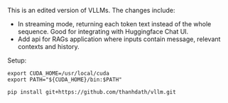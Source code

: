 This is an edited version of VLLMs. The changes include:

- In streaming mode, returning each token text instead of the whole sequence. Good for integrating with Huggingface Chat UI.
- Add api for RAGs application where inputs contain message, relevant contexts and history.

Setup:
```
export CUDA_HOME=/usr/local/cuda
export PATH="${CUDA_HOME}/bin:$PATH"

pip install git+https://github.com/thanhdath/vllm.git
```
